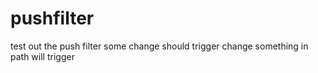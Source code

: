 # pushfilter
test out the push filter
some change
should trigger
change something in path
will trigger
